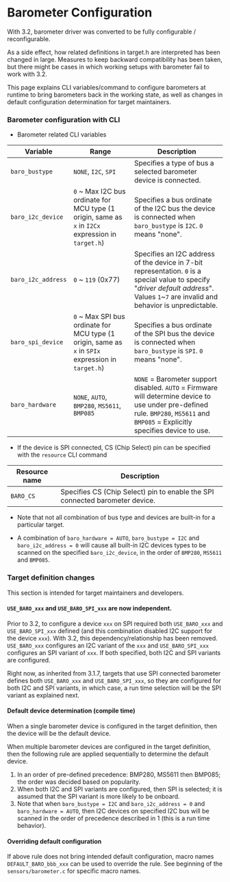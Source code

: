 # Barometer Configuration

With 3.2, barometer driver was converted to be fully configurable / reconfigurable.

As a side effect, how related definitions in target.h are interpreted has been changed in large. Measures to keep backward compatibility has been taken, but there might be cases in which working setups with barometer fail to work with 3.2.

This page explains CLI variables/command to configure barometers at runtime to bring barometers back in the working state, as well as changes in default configuration determination for target maintainers.

### Barometer configuration with CLI

- Barometer related CLI variables

| Variable           | Range                                                                                              | Description                                                                                                                                                                             |
| ------------------ | -------------------------------------------------------------------------------------------------- | --------------------------------------------------------------------------------------------------------------------------------------------------------------------------------------- |
| `baro_bustype`     | `NONE`, `I2C`, `SPI`                                                                               | Specifies a type of bus a selected barometer device is connected.                                                                                                                       |
| `baro_i2c_device`  | `0` ~ Max I2C bus ordinate for MCU type (1 origin, same as `x` in `I2Cx` expression in `target.h`) | Specifies a bus ordinate of the I2C bus the device is connected when `baro_bustype` is `I2C`. `0` means "none".                                                                        |
| `baro_i2c_address` | `0` ~ `119` (0x77)                                                                                 | Specifies an I2C address of the device in 7-bit representation. `0` is a special value to specify "_driver default address_". Values `1`~`7` are invalid and behavior is unpredictable. |
| `baro_spi_device`  | `0` ~ Max SPI bus ordinate for MCU type (1 origin, same as `x` in `SPIx` expression in `target.h`) | Specifies a bus ordinate of the SPI bus the device is connected when `baro_bustype` is `SPI`. `0` means "none".                                                                         |
| `baro_hardware`    | `NONE`, `AUTO`, `BMP280`, `MS5611`, `BMP085`                                                       | `NONE` = Barometer support disabled. `AUTO` = Firmware will determine device to use under pre-defined rule. `BMP280`, `MS5611` and `BMP085` = Explicitly specifies device to use.       |

- If the device is SPI connected, CS (Chip Select) pin can be specified with the `resource` CLI command

| Resource name | Description                                                                  |
| ------------- | ---------------------------------------------------------------------------- |
| `BARO_CS`     | Specifies CS (Chip Select) pin to enable the SPI connected barometer device. |

- Note that not all combination of bus type and devices are built-in for a particular target.

- A combination of `baro_hardware = AUTO`, `baro_bustype = I2C` and `baro_i2c_address = 0` will cause all built-in I2C devices types to be scanned on the specified `baro_i2c_device`, in the order of `BMP280`, `MS5611` and `BMP085`.

### Target definition changes

This section is intended for target maintainers and developers.

#### `USE_BARO_xxx` and `USE_BARO_SPI_xxx` are now independent.

Prior to 3.2, to configure a device `xxx` on SPI required both `USE_BARO_xxx` and `USE_BARO_SPI_xxx` defined (and this combination disabled I2C support for the device `xxx`). With 3.2, this dependency/relationship has been removed. `USE_BARO_xxx` configures an I2C variant of the `xxx` and `USE_BARO_SPI_xxx` configures an SPI variant of `xxx`. If both specified, both I2C and SPI variants are configured.

Right now, as inherited from 3.1.7, targets that use SPI connected barometer defines both `USE_BARO_xxx` and `USE_BARO_SPI_xxx`, so they are configured for both I2C and SPI variants, in which case, a run time selection will be the SPI variant as explained next.

#### Default device determination (compile time)

When a single barometer device is configured in the target definition, then the device will be the default device.

When multiple barometer devices are configured in the target definition, then the following rule are applied sequentially to determine the default device.

1. In an order of pre-defined precedence: BMP280, MS5611 then BMP085; the order was decided based on popularity.
2. When both I2C and SPI variants are configured, then SPI is selected; it is assumed that the SPI variant is more likely to be onboard.
3. Note that when `baro_bustype = I2C` and `baro_i2c_address = 0` and `baro_hardware = AUTO`, then I2C devices on specified I2C bus will be scanned in the order of precedence described in 1 (this is a run time behavior).

#### Overriding default configuration

If above rule does not bring intended default configuration, macro names `DEFAULT_BARO_bbb_xxx` can be used to override the rule. See beginning of the `sensors/barometer.c` for specific macro names.
